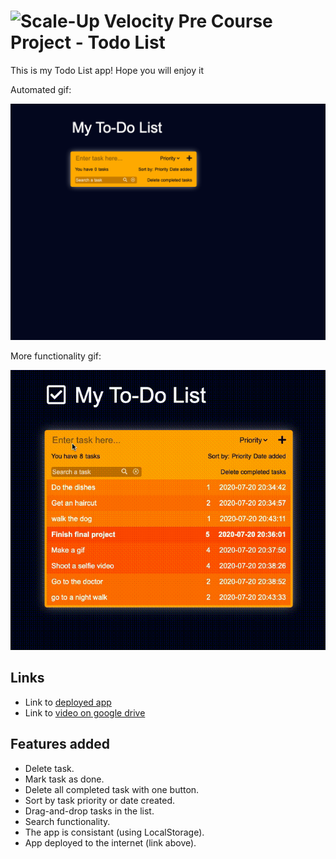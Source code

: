 # ![Scale-Up Velocity](./readme-files/logo-main.png)   Pre Course Project - Todo List

This is my Todo List app!
Hope you will enjoy it

Automated gif:

![Add todo task](./ui-testing-recording.gif)

More functionality gif:

![Add todo task](./todo-user-example.gif)

## Links
 - Link to [deployed app](https://todo-list-app-atk7uu5l8.vercel.app/)
 - Link to [video on google drive](https://drive.google.com/file/d/1IOOTIOJNI8h_ypfwCvaVgkrggsvqnM07/view?usp=sharing)


 ## Features added
 - Delete task.
 - Mark task as done. 
 - Delete all completed task with one button.
 - Sort by task priority or date created.
 - Drag-and-drop tasks in the list.
 - Search functionality.
 - The app is consistant (using LocalStorage).
 - App deployed to the internet (link above).
